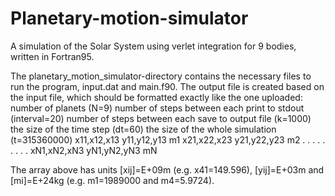 # Planetary-motion-simulator
A simulation of the Solar System using verlet integration for 9 bodies, written in Fortran95.

The planetary_motion_simulator-directory contains the necessary files to run the program, input.dat and main.f90. The output file is created based on the input file, which should be formatted exactly like the one uploaded:
  number of planets (N=9)
  number of steps between each print to stdout (interval=20)
  number of steps between each save to output file (k=1000)
  the size of the time step (dt=60)
  the size of the whole simulation (t=315360000)
  x11,x12,x13 y11,y12,y13 m1
  x21,x22,x23 y21,y22,y23 m2
              .
              .
              .
              .
              .
              .
              .
              .
              .
  xN1,xN2,xN3 yN1,yN2,yN3 mN

The array above has units [xij]=E+09m (e.g. x41=149.596), [yij]=E+03m and [mi]=E+24kg (e.g. m1=1989000 and m4=5.9724).
